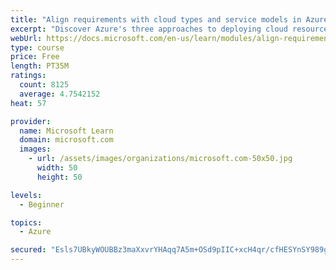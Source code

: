 ```yaml
---
title: "Align requirements with cloud types and service models in Azure"
excerpt: "Discover Azure's three approaches to deploying cloud resources -- public, private, and hybrid -- and learn the difference each makes in your Azure services."
webUrl: https://docs.microsoft.com/en-us/learn/modules/align-requirements-in-azure/
type: course
price: Free
length: PT35M
ratings:
  count: 8125
  average: 4.7542152
heat: 57

provider:
  name: Microsoft Learn
  domain: microsoft.com
  images:
    - url: /assets/images/organizations/microsoft.com-50x50.jpg
      width: 50
      height: 50

levels:
  - Beginner

topics:
  - Azure

secured: "Esls7UBkyWOUBBz3maXxvrYHAqq7A5m+OSd9pIIC+xcH4qr/cfHESYnSY989g6Cai5fFVlQuLbqFBOaBtc+tWvnjv/VI5gZINWFevAZyDPGARprrqKr+1QUhg39QEktMkhDQyxtxpWIt5iJ4ZQdFvL4OivNHmVBFlbfLA1vf0tCA0Eo7za7j0yVkrQQKr0dOMG93lmZMzFMtDAlux05CdhobO6AcIYHSSsY1yn21tWNylCntI6DKwaqXxvYbvrclZQWAvaKxby+gf7ONrdoyoQfOWp6J4Wf6fyw0CUm/2Z43b8k1q5Ad7SVtZv9UaZfDDY7qmrJOYz1zg3ioNJOPx+62alwlvBtzPjV1451ANGFum+RcoDGhJdW0cnnWpcR50xtdJ+5Bps/wgJaGaj/55vdPsN0Zo9jRvRZd4VyvSMQ=;aH9nD1Koqu4UJlIW3efbmA=="
---
```


